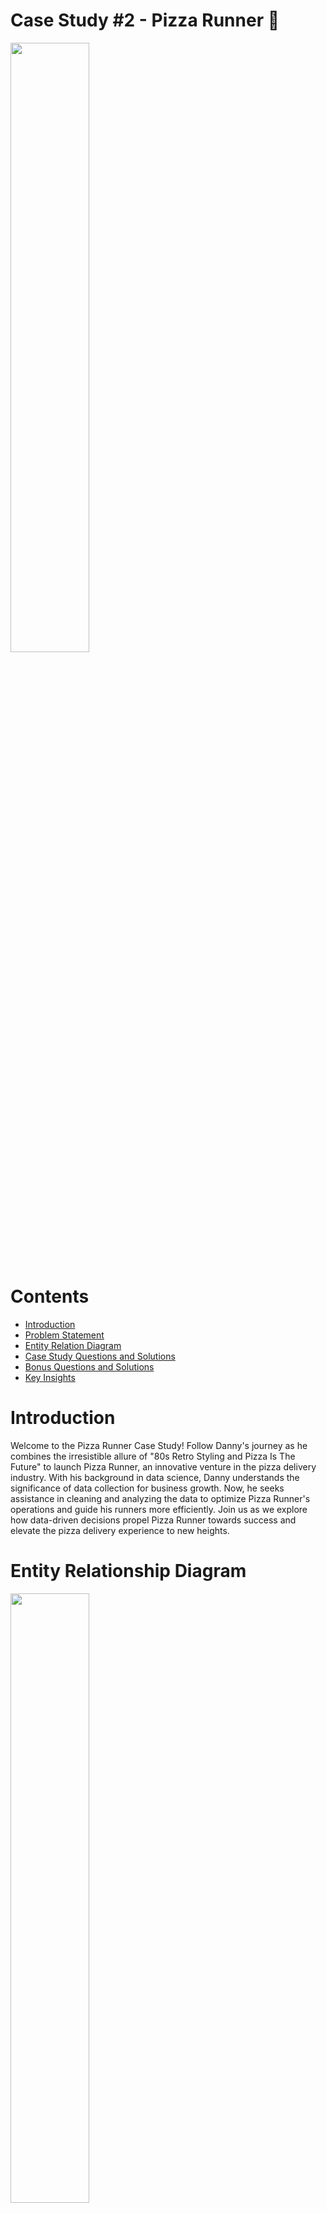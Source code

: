 # Case Study #2 - Pizza Runner 🍕

<div>
  <img src="SQL_Challenge_pic_2.png" width="50%"/>
</div>

# Contents

* [Introduction](#Introduction)
* [Problem Statement](#Problem-Statement)
* [Entity Relation Diagram](#Entity-Relationship-Diagram)
* [Case Study Questions and Solutions](#Case-Study-Questions-and-Solutions)
* [Bonus Questions and Solutions](URL)
* [Key Insights](URL)

# Introduction

Welcome to the Pizza Runner Case Study! Follow Danny's journey as he combines the irresistible allure of "80s Retro Styling and Pizza Is The Future" to launch Pizza Runner, an innovative venture in the pizza delivery industry. With his background in data science, Danny understands the significance of data collection for business growth. Now, he seeks assistance in cleaning and analyzing the data to optimize Pizza Runner's operations and guide his runners more efficiently. Join us as we explore how data-driven decisions propel Pizza Runner towards success and elevate the pizza delivery experience to new heights.

# Entity Relationship Diagram

<div>
  <img src="Case_Study_2_ERD.jpeg" width="50%"/>
</div>

# Data Cleaning and Transformation

* customer_orders table before...

<div>
  <img src="customer_table_clean.png" width="50%"/>
</div>

* The customer_orders table consists of individual pizza orders, with each row representing a unique pizza.
* Key columns in the table are pizza_id, exclusions, and extras.
* Before utilizing the data for queries, the exclusions and extras columns require a data cleaning process to ensure accuracy and consistency.
* Data cleaning involves handling missing or null values in the exclusions and extras columns.
* The ingredient_id values in the exclusions and extras columns need to be standardized for uniformity.
* Inconsistencies and duplicates in the exclusions and extras data should be resolved to eliminate ambiguities.
* By performing thorough data cleaning, the customer_orders table will be optimized for effective analysis.
* The cleaned data will provide valuable insights into customer preferences, enabling better decision-making for Pizza Runner's operations.
* With accurate data, Pizza Runner can efficiently meet customer demands and deliver an enhanced pizza ordering experience.

```sql
DROP TABLE IF EXISTS customer_orders_tempp;
CREATE TABLE IF NOT EXISTS customer_orders_tempp AS
SELECT 
  order_id,
  customer_id,
  pizza_id,
  CASE 
    WHEN exclusions IS NULL OR exclusions LIKE 'null' THEN ''
    ELSE exclusions
  END AS exclusions,
  CASE 
    WHEN extras IS NULL OR extras LIKE 'null' THEN ''
    ELSE extras
  END AS extras,
  order_time
FROM customer_orders;

SELECT*
FROM customer_orders_temp
```
* customer_orders table after as customer_order_temp

<div>
  <img src="runner_table_clean.jpeg" width="50%"/>
</div>

* runners_orders table before

<div>
  <img src="order_clean.jpeg" width="50%"/>
</div>

The data in the orders table of Pizza Runner contains valuable information regarding the assignment of orders to runners, including pickup times, distances, and durations. However, it is crucial to note that the table may have some known data issues that require careful handling during data cleaning.

Here are the key points to consider when cleaning the data in the orders table:

* Verify Data Types: Before proceeding with data cleaning, it is essential to check the data types for each column in the schema SQL.
* Ensuring accurate data types will prevent potential data type mismatches and errors in subsequent queries.
* Handle Incomplete Orders: Some orders may not be fully completed and can be canceled by either the restaurant or the customer. It is necessary to identify and properly handle these incomplete orders during the data cleaning process.
* Address Null Values: The table may contain null values in certain columns, such as pickup_time, distance, and duration. Properly handling these null values is crucial to avoid inaccuracies in the analysis.
* Validate Timestamps: The pickup_time column represents the timestamp when the runner arrives at Pizza Runner headquarters to pick up the pizzas. Validating and ensuring the consistency of these timestamps will be essential to maintain data integrity.
* Clean Distance and Duration: The distance and duration fields provide information about the runner's travel to deliver the order. * Cleaning these fields involves checking for any outliers or inconsistencies that may affect analysis results.
* Address Known Data Issues: As there are known data issues in the table, special attention must be given to resolving these issues during the data cleaning process. Identifying and rectifying data discrepancies will enhance the accuracy and reliability of the dataset.

```sql
DROP TABLE IF EXISTS runner_orders_temp;

CREATE TABLE runner_orders_temp AS(
	SELECT order_id
	   , runner_id
	   , CASE 
	   	   WHEN pickup_time IS null OR pickup_time LIKE 'null' THEN null
	       ELSE pickup_time
	     END pickup_time
	   , CASE 
	   	   WHEN distance IS null OR distance LIKE 'null' THEN null
	       WHEN distance LIKE '%km' THEN TRIM('km' from distance)
	       ELSE distance
	     END distance
	   , CASE 
	   	  WHEN duration IS null OR duration LIKE 'null' THEN null
	      WHEN duration LIKE '%mins' THEN TRIM('mins' from duration)
	      WHEN duration LIKE '%minute' THEN TRIM('minute' from duration)
	      WHEN duration LIKE '%minutes' THEN TRIM('minutes' from duration)
	      ELSE duration 
	     END duration
	   , CASE 
	   	   WHEN cancellation IS null OR cancellation LIKE 'null'
		   THEN ''
	       ELSE cancellation
	     END cancellation
	FROM runner_orders
	);

ALTER TABLE runner_orders_temp
	ALTER COLUMN pickup_time TYPE timestamp without time zone
	USING pickup_time::timestamp,
	ALTER COLUMN distance TYPE NUMERIC
	USING distance::numeric,
	ALTER COLUMN duration TYPE INT
	USING duration::integer;
		
SELECT*
FROM runner_orders_temp
```

* runner_orders table After AS runner_orders_temp

<div>
  <img src="runner_clean.jpeg" width="50%"/>
</div>

# Case Study Questions & Solutions

<strong>A. Pizza Metrics 🍕🍕<strong/>

1. How many pizzas were ordered?

```sql
SELECT COUNT(order_id) AS pizza_orders
FROM customer_orders_tempp
```

<div>
  <img src="Q1.jpeg" width="50%"/>
</div>
